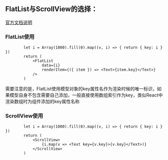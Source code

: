 
## FlatList与ScrollView的选择：

[官方文档说明](http://facebook.github.io/react-native/docs/scrollview.html)

### FlatList使用
```
        let i = Array(1000).fill(0).map((v, i) => { return { key: i } })
        return (
            <FlatList
                data={i}
                renderItem={({ item }) => <Text>{item.key}</Text>}
            />
        )
```

需要注意的是，FlatList使用模型对象的key属性名作为渲染时候的唯一标识，如果模型自身不包含需要自己添加，一般直接使用数组索引作为key，类似React中渲染数组时为组件添加的key属性名称

### ScrollView使用
```
        let i = Array(1000).fill(0).map((v, i) => { return { key: i } })
        return (
            <ScrollView>
                {i.map(v => <Text key={v.key}>{v.key}</Text>)}
            </ScrollView>
        )
```

